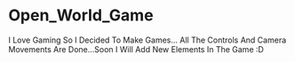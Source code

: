 # Open_World_Game
I Love Gaming So I Decided To Make Games...
All The Controls And Camera Movements Are Done...Soon I Will Add New Elements In The 
Game :D
